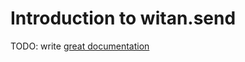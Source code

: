 # Introduction to witan.send

TODO: write [great documentation](http://jacobian.org/writing/what-to-write/)
